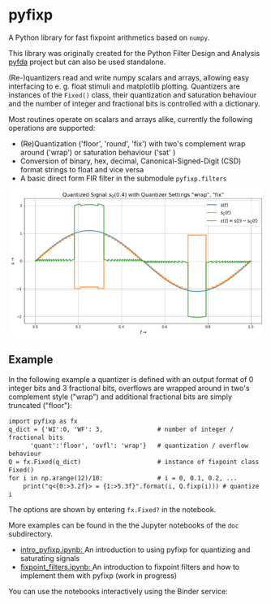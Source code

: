# pyfixp
A Python library for fast fixpoint arithmetics based on `numpy`.

This library was originally created for the Python Filter Design and Analysis 
[pyfda](https://github.org/chipmuenk/pyfda) project but can also be used standalone.

(Re-)quantizers read and write numpy scalars and arrays,
allowing easy interfacing to e. g. float stimuli and matplotlib plotting. 
Quantizers are instances of the `Fixed()`
class, their quantization and saturation behaviour and the number of integer 
and fractional bits is controlled with a dictionary.

Most routines operate on scalars and arrays alike, currently the following operations are supported:

- (Re)Quantization ('floor', 'round', 'fix') with two's complement wrap around ('wrap') 
  or saturation behaviour ('sat' ) 
- Conversion of binary, hex, decimal, Canonical-Signed-Digit (CSD) format strings to float and vice versa
- A basic direct form FIR filter in the submodule `pyfixp.filters`

![Screenshot](img/pyfixp_screenshot.png)

## Example
In the following example a quantizer 
is defined with an output format of 0 integer bits and 3 fractional bits, 
overflows are wrapped around in two's complement style ("wrap") and additional 
fractional bits are simply truncated ("floor"):

    import pyfixp as fx
    q_dict = {'WI':0, 'WF': 3,               # number of integer / fractional bits
          'quant':'floor', 'ovfl': 'wrap'}   # quantization / overflow behaviour
    Q = fx.Fixed(q_dict)                     # instance of fixpoint class Fixed()
    for i in np.arange(12)/10:               # i = 0, 0.1, 0.2, ...
        print("q<{0:>3.2f}> = {1:>5.3f}".format(i, Q.fixp(i))) # quantize i

The options are shown by entering `fx.Fixed?` in the notebook.

More examples can be found in the  the Jupyter notebooks of the `doc` subdirectory.

- [intro_pyfixp.ipynb: ](doc/intro_pyfixp.ipynb) An introduction to using pyfixp for quantizing and saturating signals
- [fixpoint_filters.ipynb: ](doc/fixpoint_filters.ipynb) An introduction to fixpoint filters and how to implement them with pyfixp (work in progress)

You can use the notebooks interactively using the Binder service: 


